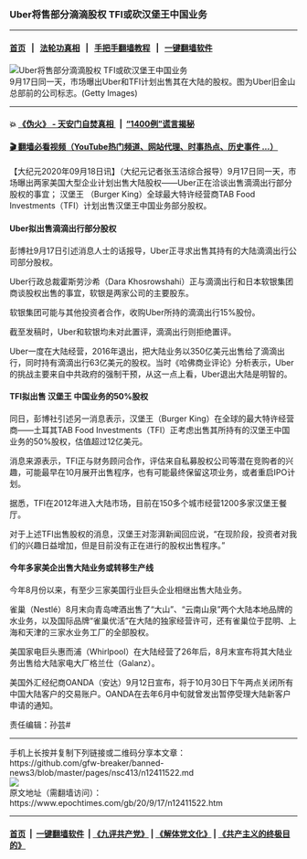 ### Uber将售部分滴滴股权 TFI或砍汉堡王中国业务
------------------------

#### [首页](https://github.com/gfw-breaker/banned-news3/blob/master/README.md) &nbsp;&nbsp;|&nbsp;&nbsp; [法轮功真相](https://github.com/begood0513/basic/blob/master/README.md)  &nbsp;&nbsp;|&nbsp;&nbsp; [手把手翻墙教程](https://github.com/gfw-breaker/guides/wiki)  &nbsp;&nbsp;|&nbsp;&nbsp; [一键翻墙软件](https://github.com/gfw-breaker/nogfw/blob/master/README.md)  



<div><img alt="Uber将售部分滴滴股权 TFI或砍汉堡王中国业务" class="attachment-djy_600_400 size-djy_600_400 wp-post-image" src="https://i.epochtimes.com/assets/uploads/2020/07/b751c743be0acc635efe4f1297bb0584-600x400.jpg"/>
<div class="caption">
 9月17日同一天，市场曝出Uber和TFI计划出售其在大陆的股权。图为Uber旧金山总部前的公司标志。(Getty Images)
</div></div><hr/>

#### 💥 [《伪火》 - 天安门自焚真相 ](http://158.247.195.190:10000/videos/blog/weihuo.html)&nbsp; |&nbsp; [“1400例”谎言揭秘  ](http://158.247.195.190:10000/videos/blog/jiexi1400.html)

#### [ 🎬  翻墙必看视频（YouTube热门频道、网站代理、时事热点、历史事件 ...）](https://github.com/gfw-breaker/links/blob/master/banned.md)

<div><p>
 【大纪元2020年09月18日讯】（大纪元记者张玉洁综合报导）9月17日同一天，市场曝出两家美国大型企业计划出售大陆股权——Uber正在洽谈出售滴滴出行部分股权的事宜；
 <ok href="https://www.epochtimes.com/gb/tag/%E6%B1%89%E5%A0%A1%E7%8E%8B.html">
  汉堡王
 </ok>
 （Burger King）全球最大特许经营商TAB Food Investments（TFI）计划出售汉堡王中国业务部分股权。
</p>
<h4>
 Uber拟出售滴滴出行部分股权
</h4>
<p>
 彭博社9月17日引述消息人士的话报导，Uber正寻求出售其持有的大陆滴滴出行公司部分股权。
</p>
<p>
 Uber行政总裁霍斯劳沙希（Dara Khosrowshahi）正与滴滴出行和日本软银集团商谈股权出售的事宜，软银是两家公司的主要股东。
</p>
<p>
 软银集团可能与其他投资者合作，收购Uber所持的滴滴出行15%股份。
</p>
<p>
 截至发稿时，Uber和软银均未对此置评，滴滴出行则拒绝置评。
</p>
<p>
 Uber一度在大陆经营，2016年退出，把大陆业务以350亿美元出售给了滴滴出行，同时持有滴滴出行63亿美元的股权。当时《哈佛商业评论》分析表示，Uber的挑战主要来自中共政府的强制干预，从这一点上看，Uber退出大陆是明智的。
</p>
<h4>
 TFI拟出售
 <ok href="https://www.epochtimes.com/gb/tag/%E6%B1%89%E5%A0%A1%E7%8E%8B.html">
  汉堡王
 </ok>
 中国业务的50%股权
</h4>
<p>
 同日，彭博社引述另一消息表示，汉堡王（Burger King）在全球的最大特许经营商——土耳其TAB Food Investments（TFI）正考虑出售其所持有的汉堡王中国业务的50%股权，估值超过12亿美元。
</p>
<p>
 消息来源表示，TFI正与财务顾问合作，评估来自私募股权公司等潜在竞购者的兴趣，可能最早在10月展开出售程序，也有可能最终保留这项业务，或者重启IPO计划。
</p>
<p>
 据悉，TFI在2012年进入大陆市场，目前在150多个城市经营1200多家汉堡王餐厅。
</p>
<p>
 对于上述TFI出售股权的消息，汉堡王对澎湃新闻回应说，“在现阶段，投资者对我们的兴趣日益增加，但是目前没有正在进行的股权出售程序。”
</p>
<h4>
 今年多家美企出售大陆业务或转移生产线
</h4>
<p>
 今年8月份以来，有至少三家美国行业巨头企业相继出售大陆业务。
</p>
<p>
 雀巢（Nestlé）8月末向青岛啤酒出售了“大山”、“云南山泉”两个大陆本地品牌的水业务，以及国际品牌“雀巢优活”在大陆的独家经营许可，还有雀巢位于昆明、上海和天津的三家水业务工厂的全部股权。
</p>
<p>
 美国家电巨头惠而浦（Whirlpool）在大陆经营了26年后，8月末宣布将其大陆业务出售给大陆家电大厂格兰仕（Galanz）。
</p>
<p>
 美国外汇经纪商OANDA（安达）9月12日宣布，将于10月30日下午两点关闭所有中国大陆客户的交易账户。OANDA在去年6月中旬就曾发出暂停受理大陆新客户申请的通知。
</p>
<p>
 责任编辑：孙芸#
</p>
</div>
<hr/>
手机上长按并复制下列链接或二维码分享本文章：<br/>
https://github.com/gfw-breaker/banned-news3/blob/master/pages/nsc413/n12411522.md <br/>
<a href='https://github.com/gfw-breaker/banned-news3/blob/master/pages/nsc413/n12411522.md'><img src='https://github.com/gfw-breaker/banned-news3/blob/master/pages/nsc413/n12411522.md.png'/></a> <br/>
原文地址（需翻墙访问）：https://www.epochtimes.com/gb/20/9/17/n12411522.htm


------------------------
#### [首页](https://github.com/gfw-breaker/banned-news3/blob/master/README.md) &nbsp;|&nbsp; [一键翻墙软件](https://github.com/gfw-breaker/nogfw/blob/master/README.md) &nbsp;| [《九评共产党》](https://github.com/gfw-breaker/9ping.md/blob/master/README.md#九评之一评共产党是什么) | [《解体党文化》](https://github.com/gfw-breaker/jtdwh.md/blob/master/README.md) | [《共产主义的终极目的》](https://github.com/gfw-breaker/gczydzjmd.md/blob/master/README.md)


<img src='http://gfw-breaker.win/banned-news3/pages/nsc413/n12411522.md' width='0px' height='0px'/>